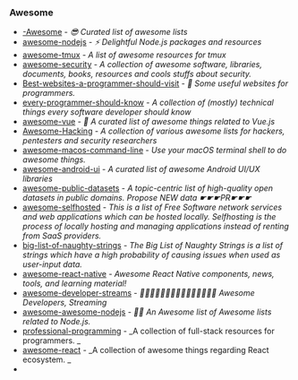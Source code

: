 ### Awesome

- [-Awesome](https://github.com/sindresorhus/awesome) - _😎 Curated list of awesome lists_
- [awesome-nodejs](https://github.com/sindresorhus/awesome-nodejs) - _⚡️ Delightful Node.js packages and resources_
- [awesome-tmux](https://github.com/rothgar/awesome-tmux) - _A list of awesome resources for tmux_
- [awesome-security](https://github.com/sbilly/awesome-security) - _A collection of awesome software, libraries, documents, books, resources and cools stuffs about security._
- [Best-websites-a-programmer-should-visit](https://github.com/sdmg15/Best-websites-a-programmer-should-visit) - _🔗 Some useful websites for programmers._
- [every-programmer-should-know](https://github.com/mtdvio/every-programmer-should-know) - _A collection of (mostly) technical things every software developer should know_
- [awesome-vue](https://github.com/vuejs/awesome-vue) - _🎉 A curated list of awesome things related to Vue.js_
- [Awesome-Hacking](https://github.com/Hack-with-Github/Awesome-Hacking) - _A collection of various awesome lists for hackers, pentesters and security researchers_
- [awesome-macos-command-line](https://github.com/herrbischoff/awesome-macos-command-line) - _Use your macOS terminal shell to do awesome things._
- [awesome-android-ui](https://github.com/wasabeef/awesome-android-ui) - _A curated list of awesome Android UI/UX libraries_
- [awesome-public-datasets](https://github.com/awesomedata/awesome-public-datasets) - _A topic-centric list of high-quality open datasets in public domains. Propose NEW data ☛☛☛PR☛☛☛_
- [awesome-selfhosted](https://github.com/Kickball/awesome-selfhosted) - _This is a list of Free Software network services and web applications which can be hosted locally. Selfhosting is the process of locally hosting and managing applications instead of renting from SaaS providers._
- [big-list-of-naughty-strings](https://github.com/minimaxir/big-list-of-naughty-strings) - _The Big List of Naughty Strings is a list of strings which have a high probability of causing issues when used as user-input data._
- [awesome-react-native](https://github.com/jondot/awesome-react-native) - _Awesome React Native components, news, tools, and learning material!_
- [awesome-developer-streams](https://github.com/bnb/awesome-developer-streams) - _👩🏿‍💻👨🏾‍💻👩🏼‍💻👨🏽‍💻👩🏻‍💻 Awesome Developers, Streaming_
- [awesome-awesome-nodejs](https://github.com/bnb/awesome-awesome-nodejs) - _🐢🚀 An Awesome list of Awesome lists related to Node.js._
- [professional-programming](https://github.com/charlax/professional-programming) - _A collection of full-stack resources for programmers.
_
- [awesome-react](https://github.com/enaqx/awesome-react) - _A collection of awesome things regarding React ecosystem.
_
- 
